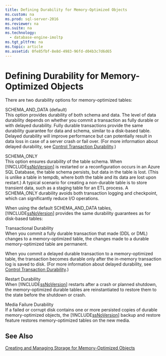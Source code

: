```yaml
---
title: Defining Durability for Memory-Optimized Objects
ms.custom: na
ms.prod: sql-server-2016
ms.reviewer: na
ms.suite: na
ms.technology: 
  - database-engine-imoltp
ms.tgt_pltfrm: na
ms.topic: article
ms.assetid: 0fe85fbf-8e8d-4983-96fd-d04b3c7d6d65
---
```

# Defining Durability for Memory-Optimized Objects
  There are two durability options for memory\-optimized tables:  
  
 SCHEMA\_AND\_DATA \(default\)  
 This option provides durability of both schema and data. The level of data durability depends on whether you commit a transaction as fully durable or with delayed durability. Fully durable transactions provide the same durability guarantee for data and schema, similar to a disk\-based table. Delayed durability will improve performance but can potentially result in data loss in case of a server crash or fail over. \(For more information about delayed durability, see [Control Transaction Durability](../../Topics/TopicNameNotContainA/Control-Transaction-Durability.md).\)  
  
 SCHEMA\_ONLY  
 This option ensures durability of the table schema. When [!INCLUDE[ssNoVersion](../../Token/Other/ssNoVersion_md.md)] is restarted or a reconfiguration occurs in an Azure SQL Database, the table schema persists, but data in the table is lost. \(This is unlike a table in tempdb, where both the table and its data are lost upon restart.\) A typical scenario for creating a non\-durable table is to store transient data, such as a staging table for an ETL process. A SCHEMA\_ONLY durability avoids both transaction logging and checkpoint, which can significantly reduce I\/O operations.  
  
 When using the default SCHEMA\_AND\_DATA tables, [!INCLUDE[ssNoVersion](../../Token/Other/ssNoVersion_md.md)] provides the same durability guarantees as for disk\-based tables:  
  
 Transactional Durability  
 When you commit a fully durable transaction that made \(DDL or DML\) changes to a memory\-optimized table, the changes made to a durable memory\-optimized table are permanent.  
  
 When you commit a delayed durable transaction to a memory\-optimized table, the transaction becomes durable only after the in\-memory transaction log is saved to disk. \(For more information about delayed durability, see [Control Transaction Durability](../../Topics/TopicNameNotContainA/Control-Transaction-Durability.md).\)  
  
 Restart Durability  
 When [!INCLUDE[ssNoVersion](../../Token/Other/ssNoVersion_md.md)] restarts after a crash or planned shutdown, the memory\-optimized durable tables are reinstantiated to restore them to the state before the shutdown or crash.  
  
 Media Failure Durability  
 If a failed or corrupt disk contains one or more persisted copies of durable memory\-optimized objects, the [!INCLUDE[ssNoVersion](../../Token/Other/ssNoVersion_md.md)] backup and restore feature restores memory\-optimized tables on the new media.  
  
## See Also  
 [Creating and Managing Storage for Memory-Optimized Objects](../../Topics/TopicNameNotContainA/Creating-and-Managing-Storage-for-Memory-Optimized-Objects.md)  
  
  